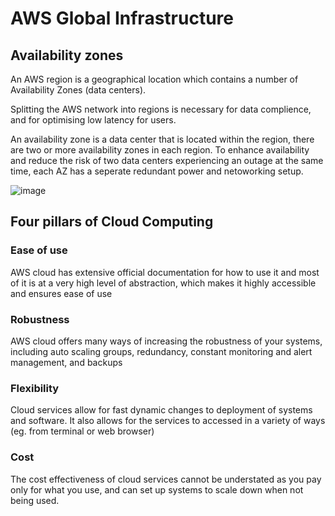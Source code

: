# AWS Global Infrastructure 

## Availability zones 
An AWS region is a geographical location which contains a number of Availability Zones (data centers).

Splitting the AWS network into regions is necessary for data complience, and for optimising low latency for users.

An availability zone is a data center that is located within the region, there are two or more availability zones in each region. 
To enhance availability and reduce the risk of two data centers experiencing an outage at the same time, each AZ has a seperate redundant power and netoworking setup.

![image](https://user-images.githubusercontent.com/110176257/185911030-7f4f2c50-be6d-4e9a-907f-9aae8256a689.png)



## Four pillars of Cloud Computing

### Ease of use
AWS cloud has extensive official documentation for how to use it and most of it is at a very high level of abstraction, which makes it highly accessible and ensures ease of use 

### Robustness
AWS cloud offers many ways of increasing the robustness of your systems, including auto scaling groups, redundancy, constant monitoring and alert management, and backups

### Flexibility
Cloud services allow for fast dynamic changes to deployment of systems and software. It also allows for the services to accessed in a variety of ways (eg. from terminal or web browser)

### Cost
The cost effectiveness of cloud services cannot be understated as you pay only for what you use, and can set up systems to scale down when not being used.




